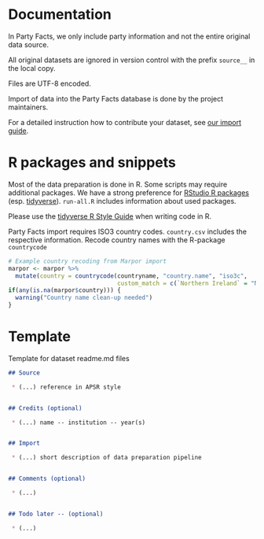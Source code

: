 # Documentation

In Party Facts, we only include party information and not the entire original data source.

All original datasets are ignored in version control with the prefix `source__` in the local copy.

Files are UTF-8 encoded.

Import of data into the Party Facts database is done by the project maintainers.

For a detailed instruction how to contribute your dataset, see [our import guide](https://github.com/hdigital/partyfactsdata/blob/master/import/import-guide.md).


# R packages and snippets

Most of the data preparation is done in R. Some scripts may require additional packages. We have a strong preference for [RStudio R packages](https://www.rstudio.com/products/rpackages/) (esp. [tidyverse](https://tidyverse.org/)). `run-all.R` includes information about used packages.

Please use the [tidyverse R Style Guide](https://style.tidyverse.org/) when writing code in R.  

Party Facts import requires ISO3 country codes. `country.csv` includes the respective information. Recode country names with the R-package `countrycode`

```r
# Example country recoding from Marpor import
marpor <- marpor %>%
  mutate(country = countrycode(countryname, "country.name", "iso3c",
                               custom_match = c(`Northern Ireland` = "NIR")))
if(any(is.na(marpor$country))) {
  warning("Country name clean-up needed")
}
```


# Template

Template for dataset readme.md files

```Markdown
## Source

 * (...) reference in APSR style


## Credits (optional)

 * (...) name -- institution -- year(s)


## Import

 * (...) short description of data preparation pipeline


## Comments (optional)

 * (...)


## Todo later -- (optional)

 * (...)

```
